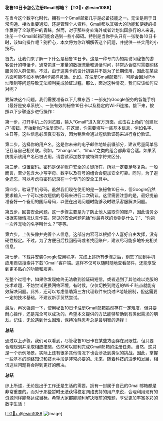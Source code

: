 **秘鲁10日卡怎么注册Gmail邮箱？【TG💪+ @esim1088】**

在当今这个数字化时代，拥有一个Gmail邮箱几乎是必备技能之一。无论是用于日常沟通、接收重要通知，还是管理个人资料，Gmail都以其强大的功能和便捷的操作赢得了全球用户的青睐。然而，对于那些身处海外或者计划出国旅行的人来说，注册一个Gmail邮箱可能会遇到一些小障碍。特别是当你手头只有一张秘鲁10日卡时，该如何操作呢？别担心，本文将为你详细解答这个问题，并提供一些实用的小技巧。

首先，让我们来了解一下什么是秘鲁10日卡。这是一种专门为短期访问秘鲁的游客设计的电话卡，通常包含一定量的数据流量和通话时间，非常适合临时需要网络服务的人群使用。不过，由于这类卡的设计初衷并不是为了长期使用，因此在某些方面可能不如本地SIM卡那样灵活。比如，在注册Gmail邮箱时，可能会因为IP地址限制等问题导致无法顺利完成验证过程。那么，面对这种情况，我们应该如何应对呢？

要解决这个问题，我们需要准备以下几样东西：一部支持Google服务的智能手机（最好是安卓系统）、一张有效的秘鲁10日卡以及稳定的Wi-Fi连接。接下来，按照以下步骤逐步进行操作：

第一步，打开手机上的浏览器，输入“Gmail”进入官方页面。点击右上角的“创建账户”按钮，开始新账户注册流程。在这里，你需要填写一些基本信息，例如名字、生日等。这些信息必须真实有效，因为稍后会通过短信验证码来进行身份验证。

第二步，选择你的用户名。这是你未来的电子邮件地址前缀部分，建议尽量简单易记且与自己相关联。例如，“zhangsan”、“lihua”之类的组合都非常合适。如果系统提示该用户名已被占用，请尝试添加数字或特殊字符来区分。

第三步，设置密码。密码是保护账户安全的关键所在，所以一定要足够复杂。一般而言，至少包含大小写字母、数字以及符号的组合会更加安全可靠。同时，为了避免遗忘，可以考虑将密码记录在一个专门的安全工具中。

第四步，验证手机号码。虽然我们现在使用的是一张秘鲁10日卡，但Google仍然要求输入一个可以接收短信的号码来进行二次确认。这里需要注意的是，最好提前准备好一个备用的国际号码，以便在出现问题时能够及时联系客服解决问题。

第五步，回答安全问题。这一步骤主要是为了防止他人盗取你的账户，因此请务必根据实际情况认真作答。常见的安全问题包括“你最喜欢的食物是什么？”、“你第一次养宠物的名字叫什么？”等等。

第六步，上传头像并完善个人信息。这部分内容可以根据个人喜好自由发挥，没有硬性规定。不过，为了方便日后找回密码或者找回账户，建议尽可能多地补充相关信息。

第七步，下载并安装Google应用程序。完成上述所有步骤之后，别忘了回到手机应用商店搜索并下载“Gmail”客户端。这样不仅可以随时随地查看邮件，还能享受到更多贴心的功能和服务。

在整个过程中，如果你发现始终无法收到验证码短信，或者遇到了其他难以克服的技术难题，不妨尝试更换网络环境。有时候，仅仅切换到附近的Wi-Fi热点就能有效解决问题。此外，还可以考虑借助第三方代理软件来绕过IP地址限制，但这需要一定的技术基础，不建议新手贸然尝试。

最后，再次强调一下，使用秘鲁10日卡注册Gmail邮箱虽然存在一定难度，但只要耐心操作，还是完全可以成功的。希望本文提供的方法能够帮助到有类似需求的朋友。记住，无论遇到什么困难，保持冷静思考总是最明智的选择！

**总结**

通过以上步骤，我们可以看到，尽管秘鲁10日卡在某些方面存在局限性，但只要合理规划并采取相应措施，依然可以顺利完成Gmail邮箱的注册任务。当然，这只是一个示例场景，实际上还有很多其他情况下也会涉及到类似的挑战。因此，掌握一些基本的网络知识和技术手段是非常必要的。未来，随着科技的进步和发展，相信这些问题将会得到更好的解决。

**总结**

综上所述，无论是出于工作还是生活的需要，拥有一封属于自己的Gmail邮箱都是非常重要的。而对于那些暂时无法获得稳定网络支持的用户来说，合理利用现有的资源同样能够达成目标。希望大家都能顺利解决眼前的难题，享受更加丰富多彩的数字生活！

[[TG💪+ @esim1088](https://t.me/s/esim1088) ![Image](https://i.postimg.cc/4NQfJmqS/Snipaste-2025-05-13-00-14-12.png)]
